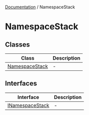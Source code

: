 [Documentation](../index.md) / NamespaceStack

# NamespaceStack

## Classes

| Class | Description |
| ------ | ------ |
| [NamespaceStack](classes/NamespaceStack.md) | - |

## Interfaces

| Interface | Description |
| ------ | ------ |
| [INamespaceStack](interfaces/INamespaceStack.md) | - |
